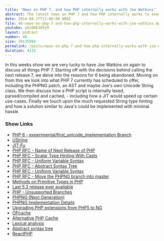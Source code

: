 ```yaml
---
title: 'News on PHP 7, and how PHP internally works with Joe Watkins'
abstract: The latest news on PHP 7 and how PHP internally works to execute your code.
date: 2014-08-27T13:00:00.000Z
file: 40-news-on-php-7-and-how-php-internally-works-with-joe-watkins.mp3
youtube: yUiOKBJA9jM
layout: podcast
number: 40
size: 39135994
permalink: /posts/news-on-php-7-and-how-php-internally-works-with-joe-watkins/
duration: 4132
---
```


In this weeks show we are very lucky to have Joe Watkins on again to discuss all things PHP 7.
Starting off with the decisions behind calling the next release 7, we delve into the reasons for 6 being abandoned.
Moving on from this we look into what PHP 7 currently has scheduled to offer, including the PHPNG patch, an AST and maybe Joe's own Unicode String class.
We then discuss how a PHP script is internally lexed, parsed/compiled and cached, - including how a JIT would speed up certain use-cases.
Finally we touch upon the much requested String type hinting and how a solution similar to Java's could be implemented with minimal hassle.

### Show Links

- [PHP 6 - experimental/first_unicode_implementation Branch](https://github.com/php/php-src/tree/experimental/first_unicode_implementation)
- [UString](https://github.com/krakjoe/ustring)
- [JIT-Fu](https://github.com/krakjoe/jitfu)
- [PHP RFC - Name of Next Release of PHP](https://wiki.php.net/rfc/php6)
- [PHP RFC - Scalar Type Hinting With Casts](https://wiki.php.net/rfc/scalar_type_hinting_with_cast)
- [PHP RFC - Uniform Variable Syntax](https://wiki.php.net/rfc/uniform_variable_syntax)
- [PHP RFC - Abstract Syntax Tree](https://wiki.php.net/rfc/abstract_syntax_tree)
- [PHP RFC - Uniform Variable Syntax](https://wiki.php.net/rfc/uniform_variable_syntax)
- [PHP RFC - Move the PHPNG branch into master](https://wiki.php.net/rfc/phpng)
- [Methods on Primitive Types in PHP](http://nikic.github.io/2014/03/14/Methods-on-primitive-types-in-PHP.html)
- [Last 5.3 release ever available](http://php.net/archive/2014.php#id2014-08-14-1)
- [PHP - Unsupported Branches](http://php.net/eol.php)
- [PHPNG (Next Generation)](https://wiki.php.net/phpng)
- [PHPNG Implementation Details](https://wiki.php.net/phpng-int)
- [Upgrading PHP extensions from PHP5 to NG](https://wiki.php.net/phpng-upgrading)
- [OPcache](http://php.net/manual/en/book.opcache.php)
- [Alternative PHP Cache](http://php.net/manual/en/book.apc.php)
- [Lexical analysis](http://en.wikipedia.org/wiki/Lexical_analysis)
- [Abstract syntax tree](http://en.wikipedia.org/wiki/Abstract_syntax_tree)
- [ReactPHP](http://reactphp.org/)
